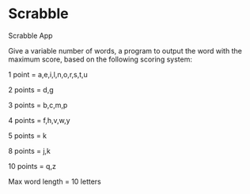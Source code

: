 # Scrabble
Scrabble App


Give a variable number of words, a program to output the word with the maximum score, based on the following scoring system:

1 point = a,e,i,l,n,o,r,s,t,u

2 points = d,g

3 points = b,c,m,p

4 points = f,h,v,w,y

5 points = k

8 points = j,k

10 points = q,z

Max word length = 10 letters
